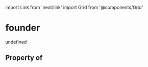 import Link from 'next/link'
import Grid from '@components/Grid'

# founder

undefined

## Property of



